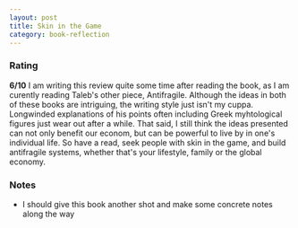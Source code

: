 ```yaml
---
layout: post
title: Skin in the Game
category: book-reflection
---
```


### Rating
**6/10** I am writing this review quite some time after reading the book, as I am curently reading Taleb's other piece, Antifragile. Although the ideas in both of these books are intriguing, the writing style just isn't my cuppa. Longwinded explanations of his points often including Greek myhtological figures just wear out after a while. That said, I still think the ideas presented can not only benefit our econom, but can be powerful to live by in one's individual life. So have a read, seek people with skin in the game, and build antifragile systems, whether that's your lifestyle, family or the global economy.

### Notes
- I should give this book another shot and make some concrete notes along the way